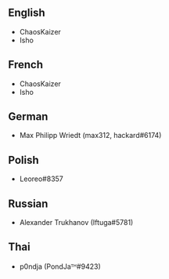 ## English

- ChaosKaizer
- Isho

## French

- ChaosKaizer
- Isho

## German

- Max Philipp Wriedt (max312, hackard#6174)

## Polish

- Leoreo#8357

## Russian

- Alexander Trukhanov (Iftuga#5781)

## Thai

- p0ndja (PondJaᵀᴴ#9423)